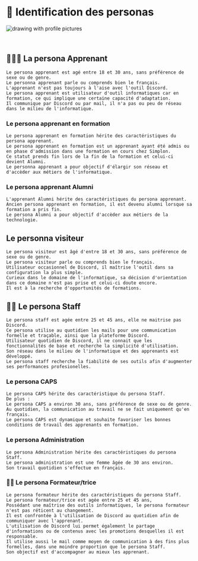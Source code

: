 # 👤 Identification des personas

![drawing with profile pictures](assets/imgs/targets.png)

<br>

## 👨🏼‍🎓 La persona Apprenant

    Le persona apprenant est agé entre 18 et 30 ans, sans préférence de sexe ou de genre. 
    Le personna apprenant parle ou comprends bien le français. 
    L'apprenant n'est pas toujours à l'aise avec l'outil Discord.
    Le persona apprenant est utilisateur d'outil informatiques car en formation, ce qui implique une certaine capacité d'adaptation.
    Il communique par Discord ou par mail, il n'a pas ou peu de réseau dans le milieu de l'informatique.

### Le persona apprenant en formation

    Le persona apprenant en formation hérite des caractéristiques du persona apprenant. 
    Le persona apprenant en formation est un apprenant ayant été admis ou en phase d'admission dans une formation en cours chez Simplon. 
    Ce statut prends fin lors de la fin de la formation et celui-ci devient Alumni.
    Le personna apprenant a pour objectif d'élargir son réseau et d'accèder aux métiers de l'informatique.

### Le persona apprenant Alumni

    L'apprenant Alumni hérite des caractéristiques du persona apprenant. 
    Ancien persona apprenant en formation, il est devenu alumni lorsque sa formation a pris fin. 
    Le persona Alumni a pour objectif d'accèder aux métiers de la technologie. 

## Le personna visiteur

    Le persona visiteur est âgé d'entre 18 et 30 ans, sans préférence de sexe ou de genre. 
    Le persona visiteur parle ou comprends bien le français. 
    Utilisateur occasionnel de Discord, il maîtrise l'outil dans sa configuration la plus simple. 
    Curieux dans le domaine de l'informatique, sa décision d'orientation dans ce domaine n'est pas prise et celui-ci doute encore. 
    Il est à la recherche d'opportunités de formations. 

## 👮‍♀️ Le persona Staff

    Le persona staff est agée entre 25 et 45 ans, elle ne maitrise pas Discord.
    Ce persona utilise au quotidien les mails pour une communication formelle et traçable, ainsi que la plateforme Discord. 
    Utilisateur quotidien de Discord, il ne connait que les fonctionnalités de base et recherche la simplicité d'utilisation. 
    Son réseau dans le milieu de l'informatique et des apprenants est développé. 
    Le persona staff recherche la fiabilité de ses outils afin d'augmenter ses performances profesionelles. 

### Le persona CAPS

    Le persona CAPS hérite des caractéristique du persona Staff.
    De plus : 
    Le persona CAPS a environ 30 ans, sans préférence de sexe ou de genre. 
    Au quotidien, la communication au travail ne se fait uniquement qu'en français.
    Le persona CAPS est dynamique et souhaite favoriser les bonnes conditions de travail des apprenants en formation.  

### Le persona Administration

    Le persona Administration hérite des caractéristiques du persona Staff.
    Le persona administration est une femme âgée de 30 ans environ. 
    Son travail quotidien s'effectue en français. 

### 🧑‍🏫 Le persona Formateur/trice

    Le persona formateur hérite des caractéristiques du persona Staff. 
    Le persona formateur/trice est agée entre 25 et 45 ans, 
    Possédant une maîtrise des outils informatiques, le persona formateur n'est pas réticent au changement. 
    Il est confrontée à l'utilisation de Discord au quotidien afin de communiquer avec l'apprenant.
    L'utilisation de Discord lui permet également le partage d'informations ou de contenus avec les promotions desquelles il est responsable. 
    Il utilise aussi le mail comme moyen de communication à des fins plus formelles, dans une moindre proportion que le persona Staff.
    Son objectif est d'accompagner au mieux les apprenant.
